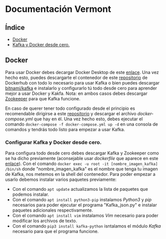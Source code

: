 # Documentación Vermont

## Índice

 * [Docker](#Docker)
  * [Kafka y Docker desde cero.](#configurar-kafka-y-docker-desde-cero)

## Docker

Para usar Docker debes decargar Docker Desktop de este [enlace](https://www.docker.com/products/docker-desktop). Una vez hecho esto, puedes descargarte el contenedor de este [repositorio](https://hub.docker.com/r/ivanmiguelmolinero/bitnami-kafka/tags) de Dockerhub con todo lo necesario para usar Kafka o bien puedes descargar [bitnami/kafka](https://hub.docker.com/r/bitnami/kafka/tags) e instalarlo y configurarlo tú todo desde cero para aprender mejor a usar Docker y Kakfa. Nota: en ambos casos debes descargar [Zookeeper](https://hub.docker.com/r/bitnami/zookeeper/tags) para que Kafka funcione.

En caso de querer tener todo configurado desde el principio es recomendable dirigirse a este [repositorio]() y descargar el archivo _docker-compose.yml_ que hay en él. Una vez hecho esto, debes ejecutar el comando `docker-compose -f docker-compose.yml up -d` en una consola de comandos y tendrás todo listo para empezar a usar Kafka.

### Configurar Kafka y Docker desde cero.

Para configura todo desde cero debes descargar Kafka y Zookeeper como se ha dicho previamente (aconsejable usar _dockerfile_ que aparece en este [enlace]()). Con el comando `docker exec -u root -it [nombre_imagen_kafka] /bin/sh` donde "nombre_imagen_kafka" es el nombre que tenga tu imagen de Kafka, nos metemos en la shell del contenedor. Para poder empezar a usarlo debemos instalar varios paquetes previamente:

 * Con el comando `apt update` actualizamos la lista de paquetes que podemos instalar.
 * Con el comando `apt install python3-pip` instalamos _Python3_ y _pip_ necesarios para poder ejecutar el programa "Kafka_json.py" e instalar paquetes adicionales respectivamente.
 * Con el comando `apt install vim` instalamos _Vim_ necesario para poder modificar los archivos de texto.
 * Con el comando `pip3 install kafka-python` isntalamos el módulo _Kafka_ necesario para que el programa funcione.